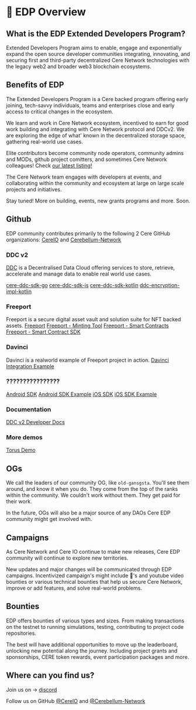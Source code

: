 # 📖 EDP Overview

## What is the EDP Extended Developers Program?

Extended Developers Program aims to enable, engage and exponentially expand the open source developer communities integrating, innovating, and securing first and third-party decentralized Cere Network technologies with the legacy web2 and broader web3 blockchain ecosystems.

## Benefits of EDP

The Extended Developers Program is a Cere backed program offering early joining, tech-savvy individuals, teams and enterprises close and early access to critical changes in the ecosystem. 

We learn and work in Cere Network ecosystem, incentived to earn for good work building and integrating with Cere Network protocol and DDCv2.  We are exploring the edge of what' known in the decentralized storage space, gathering real-world use cases.

Elite contributors become community node operators, community admins and MODs, github project comitters, and sometimes Cere Network colleagues! Check [our latest listing!](https://jobs.lever.co/cere-network)

The Cere Network team engages with developers at events, and collaborating within the community and ecosystem at large on large scale projects and initiatives. 

Stay tuned! More on building, events, new grants programs and more. Soon. 

## Github

EDP community contributes primarily to the following 2 Cere GitHub organizations: [CereIO](https://github.com/cere-io) and [Cerebellum-Network](https://github.com/Cerebellum-Network)

### DDC v2 ###
[DDC](https://docs.cere.network/ddc/overview) is a Decentralised Data Cloud offering services to store, retrieve, accelerate and manage data to enable real world use cases.

[cere-ddc-sdk-go](https://github.com/Cerebellum-Network/cere-ddc-sdk-go)
[cere-ddc-sdk-js](https://github.com/Cerebellum-Network/cere-ddc-sdk-js)
[cere-ddc-sdk-kotlin](https://github.com/Cerebellum-Network/cere-ddc-sdk-kotlin)
[ddc-encryption-impl-kotlin](https://github.com/Cerebellum-Network/ddc-encryption-impl-kotlin)

### Freeport ###
Freeport is a secure digital asset vault and solution suite for NFT backed assets.
[Freeport](https://github.com/Cerebellum-Network/Cere-Freeport)
[Freeport - Minting Tool](https://github.com/Cerebellum-Network/freeport-minting-tool)
[Freeport - Smart Contracts](https://github.com/Cerebellum-Network/Freeport-Smart-Contracts)
[Freeport - Smart Contract SDK](https://github.com/Cerebellum-Network/Freeport-Smart-Contracts-SDK)

### Davinci ###
Davinci is a realworld example of Freeport project in action.
[Davinci Integration Example](https://github.com/cere-io/integration-external-app-example)

### ???????????????? ###
[Android SDK](https://github.com/cere-io/sdk-android)
[Android SDK Example](https://github.com/cere-io/sdk-android-example)
[iOS SDK](https://github.com/cere-io/sdk-ios)
[iOS SDK Example](https://github.com/cere-io/sdk-ios-example)

### Documentation ###
[DDC v2 Developer Docs](https://github.com/Cerebellum-Network/docs.cere.network)

### More demos
[Torus Demo](https://github.com/Cerebellum-Network/torus-demo)


## OGs

We call the leaders of our community OG, like `old-gansgsta`. You'll see them around, and know it when you do. They come from the top of the ranks within the community. We couldn't work without them. They get paid for their work.

In the future, OGs will also be a major source of any DAOs Cere EDP community might get involved with.

## Campaigns

As Cere Network and Cere IO continue to make new releases, Cere EDP community will continue to explore new territories. 

New updates and major changes will be communicated through EDP campaigns. Incentivized campaign's might include 🧵's and youtube video bounties or various technical bounties that help us secure Cere Network, improve or add features, and solve real-world problems.

## Bounties

EDP offers bounties of various types and sizes. From making transactions on the testnet to running simulations, testing, contributing to project code repositories. 

The best will have additional opportunities to move up the leaderboard, unlocking new potential along the journey. Including project grants and sponsorships, CERE token rewards, event participation packages and more. 

## Where can you find us? 

Join us on -> [discord](https://discord.gg/bFv6jkpK8N)

Follow us on GitHub [@CereIO](https://github.com/cere-io) and [@Cerebellum-Network](https://github.com/Cerebellum-Network)
